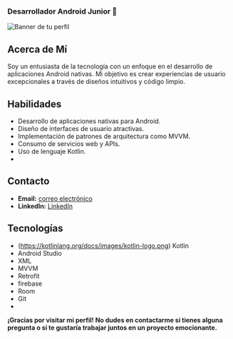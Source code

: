 ### Desarrollador Android Junior 👋
![Banner de tu perfil](https://user-images.githubusercontent.com/23423226/278517370-10f8c994-c443-427d-9236-8f25b25a903d.png)

## Acerca de Mí
Soy un entusiasta de la tecnología con un enfoque en el desarrollo de aplicaciones Android nativas. Mi objetivo es crear experiencias de usuario excepcionales a través de diseños intuitivos y código limpio.

## Habilidades

- Desarrollo de aplicaciones nativas para Android.
- Diseño de interfaces de usuario atractivas.
- Implementación de patrones de arquitectura como MVVM.
- Consumo de servicios web y APIs.
- Uso de lenguaje Kotlin.
- 

## Contacto

- **Email:** [correo electrónico](contact@androidavid.com)
- **LinkedIn:** [LinkedIn](https://www.linkedin.com/in/cdavid-gonzalez/)  

## Tecnologías  

- (https://kotlinlang.org/docs/images/kotlin-logo.png) Kotlin
- Android Studio
- XML
- MVVM
- Retrofit
- firebase
- Room
- Git
- 
**¡Gracias por visitar mi perfil! No dudes en contactarme si tienes alguna pregunta o si te gustaría trabajar juntos en un proyecto emocionante.**

